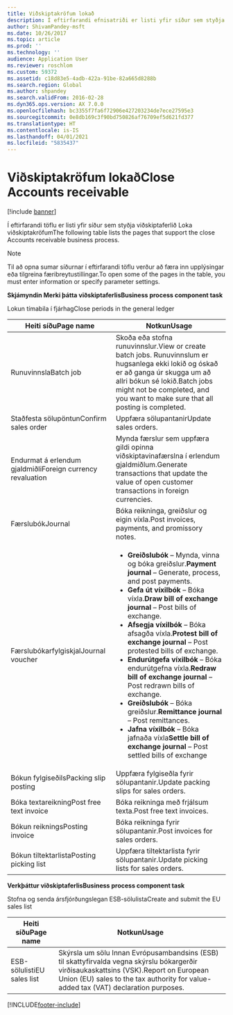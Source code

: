 ```yaml
---
title: Viðskiptakröfum lokað
description: Í eftirfarandi efnisatriði er listi yfir síður sem styðja viðskiptaferlið Loka viðskiptakröfum
author: ShivamPandey-msft
ms.date: 10/26/2017
ms.topic: article
ms.prod: ''
ms.technology: ''
audience: Application User
ms.reviewer: roschlom
ms.custom: 59372
ms.assetid: c18d83e5-4adb-422a-91be-82a665d8288b
ms.search.region: Global
ms.author: shpandey
ms.search.validFrom: 2016-02-28
ms.dyn365.ops.version: AX 7.0.0
ms.openlocfilehash: bc3355f7fa6f72906e427203234de7ece27595e3
ms.sourcegitcommit: 0e8db169c3f90bd750826af76709ef5d621fd377
ms.translationtype: HT
ms.contentlocale: is-IS
ms.lasthandoff: 04/01/2021
ms.locfileid: "5835437"
---
```

# <a name="close-accounts-receivable"></a><span data-ttu-id="c5769-103">Viðskiptakröfum lokað</span><span class="sxs-lookup"><span data-stu-id="c5769-103">Close Accounts receivable</span></span>

[!include [banner](../includes/banner.md)]

<span data-ttu-id="c5769-104">Í eftirfarandi töflu er listi yfir síður sem styðja viðskiptaferlið Loka viðskiptakröfum</span><span class="sxs-lookup"><span data-stu-id="c5769-104">The following table lists the pages that support the close Accounts receivable business process.</span></span>

> [!NOTE] 
> <span data-ttu-id="c5769-105">Til að opna sumar síðurnar í eftirfarandi töflu verður að færa inn upplýsingar eða tilgreina færibreytustillingar.</span><span class="sxs-lookup"><span data-stu-id="c5769-105">To open some of the pages in the table, you must enter information or specify parameter settings.</span></span>

<span data-ttu-id="c5769-106">**Skjámyndin Merki þátta viðskiptaferlis**</span><span class="sxs-lookup"><span data-stu-id="c5769-106">**Business process component task**</span></span>                   

<span data-ttu-id="c5769-107">Lokun tímabila í fjárhag</span><span class="sxs-lookup"><span data-stu-id="c5769-107">Close periods in the general ledger</span></span>

| <span data-ttu-id="c5769-108">Heiti síðu</span><span class="sxs-lookup"><span data-stu-id="c5769-108">Page name</span></span>                            | <span data-ttu-id="c5769-109">Notkun</span><span class="sxs-lookup"><span data-stu-id="c5769-109">Usage</span></span>                                                                                      |
|--------------------------------------|--------------------------------------------------------------------------------------------|
|<span data-ttu-id="c5769-110">Runuvinnsla</span><span class="sxs-lookup"><span data-stu-id="c5769-110">Batch job</span></span>                             | <span data-ttu-id="c5769-111">Skoða eða stofna runuvinnslur.</span><span class="sxs-lookup"><span data-stu-id="c5769-111">View or create batch jobs.</span></span> <span data-ttu-id="c5769-112">Runuvinnslum er hugsanlega ekki lokið og óskað er að ganga úr skugga um að allri bókun sé lokið.</span><span class="sxs-lookup"><span data-stu-id="c5769-112">Batch jobs might not be completed, and you want to make sure that all posting is completed.</span></span>                                                                                                               |
|<span data-ttu-id="c5769-113">Staðfesta sölupöntun</span><span class="sxs-lookup"><span data-stu-id="c5769-113">Confirm sales order</span></span>                   | <span data-ttu-id="c5769-114">Uppfæra sölupantanir</span><span class="sxs-lookup"><span data-stu-id="c5769-114">Update sales orders.</span></span>                                                                       |
|<span data-ttu-id="c5769-115">Endurmat á erlendum gjaldmiðli</span><span class="sxs-lookup"><span data-stu-id="c5769-115">Foreign currency revaluation</span></span>          | <span data-ttu-id="c5769-116">Mynda færslur sem uppfæra gildi opinna viðskiptavinafærslna í erlendum gjaldmiðlum.</span><span class="sxs-lookup"><span data-stu-id="c5769-116">Generate transactions that update the value of open customer transactions in foreign currencies.</span></span>                                                                                                                         |
| <span data-ttu-id="c5769-117">Færslubók</span><span class="sxs-lookup"><span data-stu-id="c5769-117">Journal</span></span>                              | <span data-ttu-id="c5769-118">Bóka reikninga, greiðslur og eigin víxla.</span><span class="sxs-lookup"><span data-stu-id="c5769-118">Post invoices, payments, and promissory notes.</span></span>                                             |
| <span data-ttu-id="c5769-119">Færslubókarfylgiskjal</span><span class="sxs-lookup"><span data-stu-id="c5769-119">Journal voucher</span></span>                      |<ul><li><span data-ttu-id="c5769-120">**Greiðslubók** – Mynda, vinna og bóka greiðslur.</span><span class="sxs-lookup"><span data-stu-id="c5769-120">**Payment journal** – Generate, process, and post payments.</span></span></li><li><span data-ttu-id="c5769-121">**Gefa út víxilbók** – Bóka víxla.</span><span class="sxs-lookup"><span data-stu-id="c5769-121">**Draw bill of exchange journal** – Post bills of exchange.</span></span></li><li><span data-ttu-id="c5769-122">**Afsegja víxilbók** – Bóka afsagða víxla.</span><span class="sxs-lookup"><span data-stu-id="c5769-122">**Protest bill of exchange journal** – Post protested bills of exchange.</span></span></li><li><span data-ttu-id="c5769-123">**Endurútgefa víxilbók** – Bóka endurútgefna víxla.</span><span class="sxs-lookup"><span data-stu-id="c5769-123">**Redraw bill of exchange journal** – Post redrawn bills of exchange.</span></span></li><li><span data-ttu-id="c5769-124">**Greiðslubók** – Bóka greiðslur.</span><span class="sxs-lookup"><span data-stu-id="c5769-124">**Remittance journal** – Post remittances.</span></span></li><li><span data-ttu-id="c5769-125">**Jafna víxilbók** – Bóka jafnaða víxla</span><span class="sxs-lookup"><span data-stu-id="c5769-125">**Settle bill of exchange journal** – Post settled bills of exchange</span></span></li></ul>                   |
| <span data-ttu-id="c5769-126">Bókun fylgiseðils</span><span class="sxs-lookup"><span data-stu-id="c5769-126">Packing slip posting</span></span>                 | <span data-ttu-id="c5769-127">Uppfæra fylgiseðla fyrir sölupantanir.</span><span class="sxs-lookup"><span data-stu-id="c5769-127">Update packing slips for sales orders.</span></span>                                                     |
| <span data-ttu-id="c5769-128">Bóka textareikning</span><span class="sxs-lookup"><span data-stu-id="c5769-128">Post free text invoice</span></span>               | <span data-ttu-id="c5769-129">Bóka reikninga með frjálsum texta.</span><span class="sxs-lookup"><span data-stu-id="c5769-129">Post free text invoices.</span></span>                                                                   |
| <span data-ttu-id="c5769-130">Bókun reiknings</span><span class="sxs-lookup"><span data-stu-id="c5769-130">Posting invoice</span></span>                      | <span data-ttu-id="c5769-131">Bóka reikninga fyrir sölupantanir.</span><span class="sxs-lookup"><span data-stu-id="c5769-131">Post invoices for sales orders.</span></span>                                                            |
| <span data-ttu-id="c5769-132">Bókun tiltektarlista</span><span class="sxs-lookup"><span data-stu-id="c5769-132">Posting picking list</span></span>                 |<span data-ttu-id="c5769-133">Uppfæra tiltektarlista fyrir sölupantanir.</span><span class="sxs-lookup"><span data-stu-id="c5769-133">Update picking lists for sales orders.</span></span>                                                      |

<span data-ttu-id="c5769-134">**Verkþáttur viðskiptaferlis**</span><span class="sxs-lookup"><span data-stu-id="c5769-134">**Business process component task**</span></span>   

<span data-ttu-id="c5769-135">Stofna og senda ársfjórðungslegan ESB-sölulista</span><span class="sxs-lookup"><span data-stu-id="c5769-135">Create and submit the EU sales list</span></span>

| <span data-ttu-id="c5769-136">Heiti síðu</span><span class="sxs-lookup"><span data-stu-id="c5769-136">Page name</span></span>                            | <span data-ttu-id="c5769-137">Notkun</span><span class="sxs-lookup"><span data-stu-id="c5769-137">Usage</span></span>                                                                                      |
|--------------------------------------|--------------------------------------------------------------------------------------------|
|<span data-ttu-id="c5769-138">ESB-sölulisti</span><span class="sxs-lookup"><span data-stu-id="c5769-138">EU sales list</span></span>                         | <span data-ttu-id="c5769-139">Skýrsla um sölu Innan Evrópusambandsins (ESB) til skattyfirvalda vegna skýrslu bókargerðir virðisaukaskattsins (VSK).</span><span class="sxs-lookup"><span data-stu-id="c5769-139">Report on European Union (EU) sales to the tax authority for value-added tax (VAT) declaration purposes.</span></span>                                                                                                                           |








[!INCLUDE[footer-include](../../includes/footer-banner.md)]